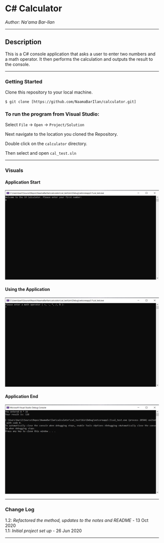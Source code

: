 # C# Calculator

*Author: Na'ama Bar-Ilan*

----

## Description

This is a C# console application that asks a user to enter two numbers and a math operator. 
It then performs the calculation and outputs the result to the console.

---

### Getting Started
Clone this repository to your local machine.

```
$ git clone [https://github.com/NaamaBarIlan/calculator.git]

```

### To run the program from Visual Studio:
Select ```File``` -> ```Open``` -> ```Project/Solution```

Next navigate to the location you cloned the Repository.

Double click on the ```calculator``` directory.

Then select and open ```cal_test.sln```

---

### Visuals

#### Application Start
![Image 1](Assets/Cal_Start.png)
#### Using the Application
![Image 1](Assets/Cal_Using.png)
#### Application End
![Image 1](Assets/Cal_End.png)

---

### Change Log

1.2: *Refactored the method, updates to the notes and README* - 13 Oct 2020  
1.1: *Initial project set up* - 26 Jun 2020  

------------------------------
